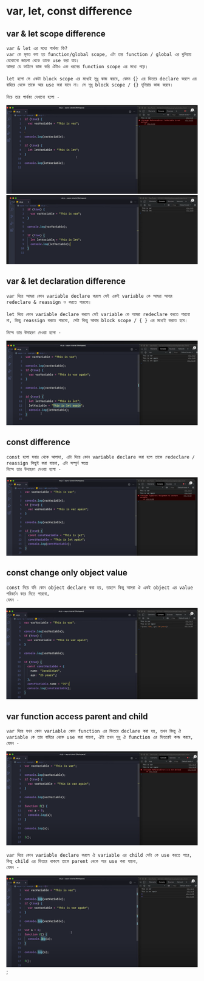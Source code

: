 # var, let, const difference

## var & let scope difference

```
var & let এর মধ্যে পার্থক্য কি?
var কে মূলত বলা হয় function/global scope, এটা তার function / global এর দুনিয়ায় যেকোনো জায়গা থেকে তাকে use করা যায়।
আমরা যে ফাইলে কাজ করি ঐটাও এক ধরনের function scope এর মধ্যে পড়ে।

let হলো সে একটা block scope এর মধ্যেই সুধু কাজ করবে, যেমন {} এর ভিতরে declare করলে এর বাহিরে থেকে তাকে আর use করা যাবে না। সে শুধু block scope / {} দুনিয়ায় কাজ করবে।

নিচে তার পার্থক্য দেখানো হলো -
```

![var & let er moddhe scope kivabe kaj kore](/images/var-1.png)
![var & let er moddhe scope kivabe kaj kore](/images/var-2.png)

## var & let declaration difference

```
var দিয়ে আমরা কোন variable declare করলে সেই একই variable কে আমরা আবার redeclare & reassign ও করতে পারবো।

let দিয়ে কোন variable declare করলে সেই variable কে আমরা redeclare করতে পারবো না, কিন্তু reassign করতে পারবো, সেটা কিন্তু আবার block scope / { } এর মধ্যেই করতে হবে।

নিম্মে তার উদাহরণ দেওয়া হলো -
```

![var & let declare and reassign difference](/images/var-3.png)

## const difference

```
const হলো সবার থেকে আলাদা, এটা দিয়ে কোন variable declare করা হলে তাকে redeclare / reassign কিছুই করা যায়না, এটা সম্পুর্ন স্বতন্ত্র
নিম্মে তার উদাহরণ দেওয়া হলো -
```

![const er difference](/images/var-4.png)

## const change only object value

```
const দিয়ে যদি কোন object declare করা হয়, তাহলে কিন্তু আমরা ঐ একই object এর value পরিবর্তন করে দিতে পারবো,
যেমন -
```

![const object value change](/images/var-5.png)

## var function access parent and child

```
var দিয়ে যখন কোন variable কোন function এর ভিতরে declare করা হয়, তখন কিন্তু ঐ variable কে তার বাহিরে থেকে use করা যায়না, ঐটা তখন শুধু ঐ function এর ভিতরেই কাজ করবে,
যেমন -
```

![function er moddhye var declaration](/images/var-6.png)

```
var দিয়ে কোন variable declare করলে ঐ variable এর child সেটা কে use করতে পারে, কিন্তু child এর ভিতরে থাকলে তাকে parent থেকে আর use করা যায়না,
যেমন -
```

![var variable access parents and child](/images/var-7.png);
